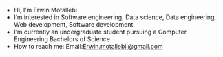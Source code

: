 -  Hi, I’m Erwin Motallebi
-  I’m interested in Software engineering, Data science, Data engineering, Web development, Software development
-  I’m currently an undergraduate student pursuing a Computer Engineering Bachelors of Science
-  How to reach me: Email:Erwin.motallebii@gmail.com



<!---
Erwin-Mota/Erwin-Mota is a ✨ special ✨ repository because its `README.md` (this file) appears on your GitHub profile.
You can click the Preview link to take a look at your changes.
--->
